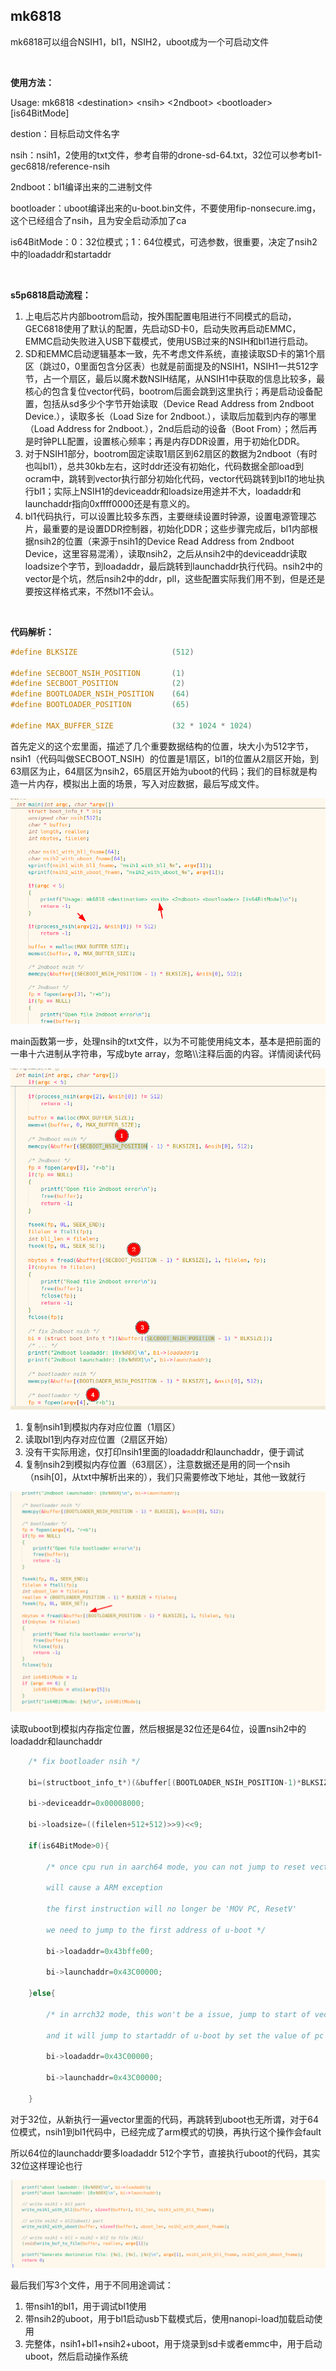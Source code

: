 ## mk6818

mk6818可以组合NSIH1，bl1，NSIH2，uboot成为一个可启动文件

&nbsp;

**使用方法：**

Usage: mk6818 \<destination\> \<nsih\> \<2ndboot\> \<bootloader\> \[is64BitMode\]

destion：目标启动文件名字

nsih：nsih1，2使用的txt文件，参考自带的drone-sd-64.txt，32位可以参考bl1-gec6818/reference-nsih

2ndboot：bl1编译出来的二进制文件

bootloader：uboot编译出来的u-boot.bin文件，不要使用fip-nonsecure.img，这个已经组合了nsih，且为安全启动添加了ca

is64BitMode：0：32位模式；1：64位模式，可选参数，很重要，决定了nsih2中的loadaddr和startaddr&nbsp;

&nbsp;

**s5p6818启动流程：**

1. 上电后芯片内部bootrom启动，按外围配置电阻进行不同模式的启动，GEC6818使用了默认的配置，先启动SD卡0，启动失败再启动EMMC，EMMC启动失败进入USB下载模式，使用USB过来的NSIH和bl1进行启动。
2. SD和EMMC启动逻辑基本一致，先不考虑文件系统，直接读取SD卡的第1个扇区（跳过0，0里面包含分区表）也就是前面提及的NSIH1，NSIH1一共512字节，占一个扇区，最后以魔术数NSIH结尾，从NSIH1中获取的信息比较多，最核心的包含复位vector代码，bootrom后面会跳到这里执行；再是启动设备配置，包括从sd多少个字节开始读取（Device Read Address from 2ndboot Device.），读取多长（Load Size for 2ndboot.），读取后加载到内存的哪里（Load Address for 2ndboot.），2nd后启动的设备（Boot From）；然后再是时钟PLL配置，设置核心频率；再是内存DDR设置，用于初始化DDR。
3. 对于NSIH1部分，bootrom固定读取1扇区到62扇区的数据为2ndboot（有时也叫bl1），总共30kb左右，这时ddr还没有初始化，代码数据全部load到ocram中，跳转到vector执行部分初始化代码，vector代码跳转到bl1的地址执行bl1；实际上NSIH1的deviceaddr和loadsize用途并不大，loadaddr和launchaddr指向0xffff0000还是有意义的。
4. bl1代码执行，可以设置比较多东西，主要继续设置时钟源，设置电源管理芯片，最重要的是设置DDR控制器，初始化DDR；这些步骤完成后，bl1内部根据nsih2的位置（来源于nsih1的Device Read Address from 2ndboot Device，这里容易混淆），读取nsih2，之后从nsih2中的deviceaddr读取loadsize个字节，到loadaddr，最后跳转到launchaddr执行代码。nsih2中的vector是个坑，然后nsih2中的ddr，pll，这些配置实际我们用不到，但是还是要按这样格式来，不然bl1不会认。

&nbsp;

**代码解析：**
&nbsp;
```c
#define BLKSIZE						(512)

#define SECBOOT_NSIH_POSITION		(1)
#define SECBOOT_POSITION			(2)
#define BOOTLOADER_NSIH_POSITION	(64)
#define BOOTLOADER_POSITION			(65)

#define MAX_BUFFER_SIZE				(32 * 1024 * 1024)
```

首先定义的这个宏里面，描述了几个重要数据结构的位置，块大小为512字节，nsih1（代码叫做SECBOOT_NSIH）的位置是1扇区，bl1的位置从2扇区开始，到63扇区为止，64扇区为nsih2，65扇区开始为uboot的代码；我们的目标就是构造一片内存，模拟出上面的场景，写入对应数据，最后写成文件。

![img](img/2.png)

main函数第一步，处理nsih的txt文件，以为不可能使用纯文本，基本是把前面的一串十六进制从字符串，写成byte array，忽略\\\注释后面的内容。详情阅读代码

![img](img/3.png)

1. 复制nsih1到模拟内存对应位置（1扇区）
2. 读取bl1到内存对应位置（2扇区开始）
3. 没有干实际用途，仅打印nsih1里面的loadaddr和launchaddr，便于调试
4. 复制nsih2到模拟内存位置（63扇区），注意数据还是用的同一个nsih（nsih[0]，从txt中解析出来的），我们只需要修改下地址，其他一致就行

![img](img/4.png)

读取uboot到模拟内存指定位置，然后根据是32位还是64位，设置nsih2中的loadaddr和launchaddr

```c
    /* fix bootloader nsih */

    bi=(structboot_info_t*)(&buffer[(BOOTLOADER_NSIH_POSITION-1)*BLKSIZE]);

    bi->deviceaddr=0x00008000;

    bi->loadsize=((filelen+512+512)>>9)<<9;

    if(is64BitMode>0){

        /* once cpu run in aarch64 mode, you can not jump to reset vector address anymore

        will cause a ARM exception

        the first instruction will no longer be 'MOV PC, ResetV'

        we need to jump to the first address of u-boot */

        bi->loadaddr=0x43bffe00;

        bi->launchaddr=0x43C00000;

    }else{

        /* in arrch32 mode, this won't be a issue, jump to start of vector

        and it will jump to startaddr of u-boot by set the value of pc */

        bi->loadaddr=0x43C00000;

        bi->launchaddr=0x43C00000;

    }
```

对于32位，从新执行一遍vector里面的代码，再跳转到uboot也无所谓，对于64位模式，nsih1到bl1代码中，已经完成了arm模式的切换，再执行这个操作会fault

所以64位的launchaddr要多loadaddr 512个字节，直接执行uboot的代码，其实32位这样理论也行

![img](img/5.png)

最后我们写3个文件，用于不同用途调试：

1. 带nsih1的bl1，用于调试bl1使用
2. 带nsih2的uboot，用于bl1启动usb下载模式后，使用nanopi-load加载启动使用
3. 完整体，nsih1+bl1+nsih2+uboot，用于烧录到sd卡或者emmc中，用于启动uboot，然后启动操作系统
